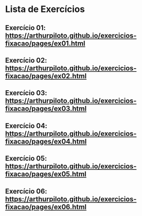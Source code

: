 # Lista de Exercícios
## Exercício 01: https://arthurpiloto.github.io/exercicios-fixacao/pages/ex01.html
## Exercício 02: https://arthurpiloto.github.io/exercicios-fixacao/pages/ex02.html
## Exercício 03: https://arthurpiloto.github.io/exercicios-fixacao/pages/ex03.html
## Exercício 04: https://arthurpiloto.github.io/exercicios-fixacao/pages/ex04.html
## Exercício 05: https://arthurpiloto.github.io/exercicios-fixacao/pages/ex05.html
## Exercício 06: https://arthurpiloto.github.io/exercicios-fixacao/pages/ex06.html